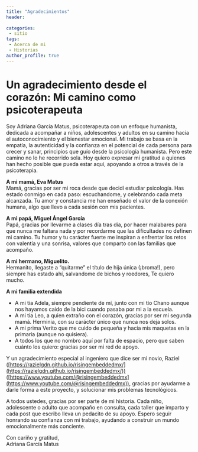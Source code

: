 ```yaml
---
title: "Agradecimientos"
header:
   
categories:
 - sitio
tags: 
 - Acerca de mi
 - Historias    
author_profile: true
---
```


# Un agradecimiento desde el corazón: Mi camino como psicoterapeuta

Soy Adriana García Matus, psicoterapeuta con un enfoque humanista, dedicada a acompañar a niños, adolescentes y adultos en su camino hacia el autoconocimiento y el bienestar emocional. Mi trabajo se basa en la empatía, la autenticidad y la confianza en el potencial de cada persona para crecer y sanar, principios que guío desde la psicología humanista. Pero este camino no lo he recorrido sola. Hoy quiero expresar mi gratitud a quienes han hecho posible que pueda estar aquí, apoyando a otros a través de la psicoterapia.

**A mi mamá, Eva Matus**  
Mamá, gracias por ser mi roca desde que decidí estudiar psicología. Has estado conmigo en cada paso: escuchandome, y  celebrando cada meta alcanzada. Tu amor y constancia me han enseñado el valor de la conexión humana, algo que llevo a cada sesión con mis pacientes.

**A mi papá, Miguel Ángel García**  
Papá, gracias por llevarme a clases día tras día, por hacer malabares para que nunca me faltara nada y por recordarme que las dificultades no definen mi camino. Tu humor y tu carácter fuerte me inspiran a enfrentar los retos con valentía y una sonrisa, valores que comparto con las familias que acompaño.

**A mi hermano, Miguelito.**  
Hermanito, llegaste a “quitarme” el título de hija única (¡broma!), pero siempre has estado ahí, salvandome de bichos y roedores,
Te quiero mucho.

**A mi familia extendida**  

- A mi tia Adela, siempre pendiente de mí, junto con mi tío Chano aunque nos hayamos caido de la bici cuando pasaba por mi a la escuela.
- A mi tia  Leo, a quien extraño con el corazón, gracias por ser mi segunda mamá. 
Herminia, con su carácter único que nunca nos deja solos.
- A mi prima Verito  que me cuido de pequeña y hacia mis maquetas en la primaria (aunque no quisiera).
- A todos los que no nombro aquí por falta de espacio, pero que saben cuánto los quiero: gracias por ser mi red de apoyo.

Y un agradecimiento especial al ingeniero que dice ser mi novio, Raziel ([https://razielgdn.github.io/risingembeddedmx/](https://razielgdn.github.io/risingembeddedmx/)) ([https://www.youtube.com/@risingembeddedmx](https://www.youtube.com/@risingembeddedmx)), gracias por ayudarme a darle forma a este proyecto, y solucionar mis problemas tecnológicos.                                         

A todos ustedes, gracias por ser parte de mi historia. Cada niño, adolescente o adulto que acompaño en consulta, cada taller que imparto y cada post que escribo lleva un pedacito de su apoyo. Espero seguir honrando su confianza con mi trabajo, ayudando a construir un mundo emocionalmente más conciente.

Con cariño y gratitud,  
Adriana García Matus